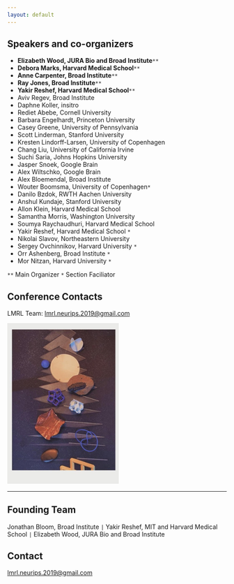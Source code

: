 ```yaml
---
layout: default
---
```


## Speakers and co-organizers
- **Elizabeth Wood, JURA Bio and Broad Institute**`**`
- **Debora Marks, Harvard Medical School**`**`
- **Anne Carpenter, Broad Institute**`**`
- **Ray Jones, Broad Institute**`**`
- **Yakir Reshef, Harvard Medical School**`**`
- Aviv Regev, Broad Institute
- Daphne Koller, insitro
- Rediet Abebe, Cornell University
- Barbara Engelhardt, Princeton University
- Casey Greene, University of Pennsylvania
- Scott Linderman, Stanford University
- Kresten Lindorff-Larsen, University of Copenhagen
- Chang Liu, University of California Irvine
- Suchi Saria, Johns Hopkins University
- Jasper Snoek, Google Brain
- Alex Wiltschko, Google Brain
- Alex Bloemendal, Broad Institute
- Wouter Boomsma, University of Copenhagen`*`
- Danilo Bzdok, RWTH Aachen University
- Anshul Kundaje, Stanford University
- Allon Klein, Harvard Medical School
- Samantha Morris, Washington University
- Soumya Raychaudhuri, Harvard Medical School
- Yakir Reshef, Harvard Medical School `*`
- Nikolai Slavov, Northeastern University
- Sergey Ovchinnikov, Harvard University `*`
- Orr Ashenberg, Broad Institute `*`
- Mor Nitzan, Harvard University `*`

`**` Main Organizer 
`*` Section Faciliator


## Conference Contacts
LMRL Team: <a href="mailto:lmrl.neurips.2019@gmail.com">lmrl.neurips.2019@gmail.com</a>

<img src="/LRML-LF.jpg" width="256">

____

## Founding Team
Jonathan Bloom, Broad Institute `|` 
Yakir Reshef, MIT and Harvard Medical School `|`
Elizabeth Wood, JURA Bio and Broad Institute

## Contact
lmrl.neurips.2019@gmail.com
